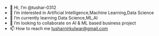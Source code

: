 - 👋 Hi, I’m @tushar-0312
- 👀 I’m interested in Artificial Intelligence,Machine Learning,Data Science
- 🌱 I’m currently learning Data Science,ML,AI
- 💞️ I’m looking to collaborate on AI & ML based business project
- 📫 How to reach me tusharnirkulwar@gmail.com

<!---
tushar-0312/tushar-0312 is a ✨ special ✨ repository because its `README.md` (this file) appears on your GitHub profile.
You can click the Preview link to take a look at your changes.
--->

